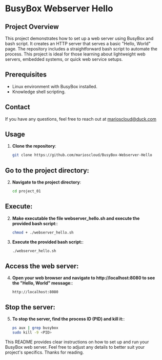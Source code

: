 # BusyBox Webserver Hello

## Project Overview
This project demonstrates how to set up a web server using BusyBox and bash script. It creates an HTTP server that serves a basic "Hello, World" page. The repository includes a straightforward bash script to automate the process. This project is ideal for those learning about lightweight web servers, embedded systems, or quick web service setups.

## Prerequisites
- Linux environment with BusyBox installed.
- Knowledge shell scripting.

## Contact
If you have any questions, feel free to reach out at marioscloud@duck.com

## Usage
1. **Clone the repository**:
   ```sh
   git clone https://github.com/marioscloud/BusyBox-Webserver-Hello

## Go to the project directory:
2. **Navigate to the project directory**:
   ```sh
   cd project_01

## Execute:
2. **Make executable the file webserver_hello.sh and execute the provided bash script:**:
   ```sh
   chmod + ./webserver_hello.sh
   
3. **Execute the provided bash script:**:
   ```sh
   ./webserver_hello.sh

## Access the web server:
4. **Open your web browser and navigate to http://localhost:8080 to see the "Hello, World" message:**:
   ```
   http://localhost:8080
   
## Stop the server:
5. **To stop the server, find the process ID (PID) and kill it:**:
   ```sh
   ps aux | grep busybox
   sudo kill -9 <PID>

This README provides clear instructions on how to set up and run your BusyBox web server. Feel free to adjust any details to better suit your project's specifics. Thanks for reading.
